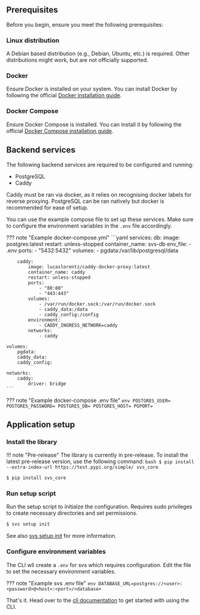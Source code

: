 ## Prerequisites

Before you begin, ensure you meet the following prerequisites:

### Linux distribution

A Debian based distribution (e.g., Debian, Ubuntu, etc.) is required. Other distributions might work, but are not officially supported.

### Docker

Ensure Docker is installed on your system. You can install Docker by following the official [Docker installation guide](https://docs.docker.com/engine/install/).

### Docker Compose

Ensure Docker Compose is installed. You can install it by following the official [Docker Compose installation guide](https://docs.docker.com/compose/install/).


## Backend services

The following backend services are required to be configured and running:
 - PostgreSQL
 - Caddy

Caddy must be ran via docker, as it relies on recognising docker labels for reverse proxying. PostgreSQL can be ran natively but docker is recommended for ease of setup.

You can use the example compose file to set up these services. Make sure to configure the environment variables in the `.env` file accordingly.

??? note "Example docker-compose.yml"
    ```yaml
    services:
        db:
            image: postgres:latest
            restart: unless-stopped
            container_name: svs-db
            env_file:
                - .env
            ports:
                - "5432:5432"
            volumes:
                - pgdata:/var/lib/postgresql/data

        caddy:
            image: lucaslorentz/caddy-docker-proxy:latest
            container_name: caddy
            restart: unless-stopped
            ports:
                - "80:80"
                - "443:443"
            volumes:
                - /var/run/docker.sock:/var/run/docker.sock
                - caddy_data:/data
                - caddy_config:/config
            environment:
                - CADDY_INGRESS_NETWORK=caddy
            networks:
                - caddy

    volumes:
        pgdata:
        caddy_data:
        caddy_config:

    networks:
        caddy:
            driver: bridge
    ```

??? note "Example docker-compose .env file"
    ```env
    POSTGRES_USER=
    POSTGRES_PASSWORD=
    POSTGRES_DB=
    POSTGRES_HOST=
    PGPORT=
    ```

## Application setup

### Install the library

!!! note "Pre-release"
    The library is currently in pre-release. To install the latest pre-release version, use the following command:
    ```bash
    $ pip install --extra-index-url https://test.pypi.org/simple/ svs_core
    ```

```bash
$ pip install svs_core
```

### Run setup script
Run the setup script to initialze the configuration. Requires sudo privileges to create necessary directories and set permissions.


```bash
$ svs setup init
```

See also [svs setup init](../cli.md#svs-setup-init) for more information.

### Configure environment variables
The CLI wll create a `.env` for svs which requires configuration. Edit the file to set the necessary environment variables.

??? note "Example svs .env file"
    ```env
    DATABASE_URL=postgres://<user>:<password>@<host>:<port>/<database>
    ```


That's it. Head over to the [cli documentation](../cli.md) to get started with using the CLI.
